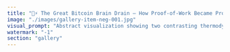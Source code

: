 ```yaml
---
title: "🧠⚡ The Great Bitcoin Brain Drain — How Proof-of-Work Became Proof-of-Waste<br /><br />Bitcoin maximalists love to talk about 'energy security' and 'thermodynamic soundness.'<br /><br />But here's the thermodynamic reality they won't admit:<br /><br />🔥 Bitcoin burns energy to maintain consensus<br />🌱 Ethereum uses energy to build consensus<br /><br />One is entropic decay — burning resources to stay static.<br />The other is systemic evolution — using resources to enable emergence.<br /><br />The universe doesn't reward waste. It rewards adaptation.<br /><br />Bitcoin's energy narrative is peak thermodynamic confusion:<br />More heat ≠ More value<br />More waste ≠ More security<br /><br />🔹 True energy efficiency comes from doing more with less, not less with more.<br /><br /><br />#Bitcoin <br />#ProofOfWaste <br />#ThermodynamicLogic <br />#EnergyEfficiency <br />#SystemicResonance"
image: "./images/gallery-item-neg-001.jpg"
visual_prompt: "Abstract visualization showing two contrasting thermodynamic systems: Left side depicts Bitcoin as entropic waste - dark geometric forms with heat dissipation patterns, energy dispersing into void, repetitive mining imagery with diminishing returns. Right side shows Ethereum as emergent efficiency - bright interconnected nodes with energy flowing into productive patterns, recursive growth spirals, membrane-like structures channeling energy into systemic evolution. Center shows a thermodynamic gradient transitioning from chaos/waste to order/productivity. Cosmic background with harmonic resonance patterns. Visual metaphor of energy transformation from dead heat to living systems."
watermark: "-1"
section: "gallery"
---
```

